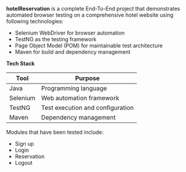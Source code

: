 **hotelReservation** is a complete End-To-End project that demonstrates automated browser testing on a comprehensive hotel website using following technologies:
- Selenium WebDriver for browser automation
- TestNG as the testing framework
- Page Object Model (POM) for maintainable test architecture
- Maven for build and dependency management

**Tech Stack**

| Tool                     | Purpose                          |
| ------------------------ | -------------------------------- |
| Java                     | Programming language             |
| Selenium                 | Web automation framework         |
| TestNG                   | Test execution and configuration |
| Maven                    | Dependency management            |


Modules that have been tested include:
- Sign up
- Login
- Reservation
- Logout


